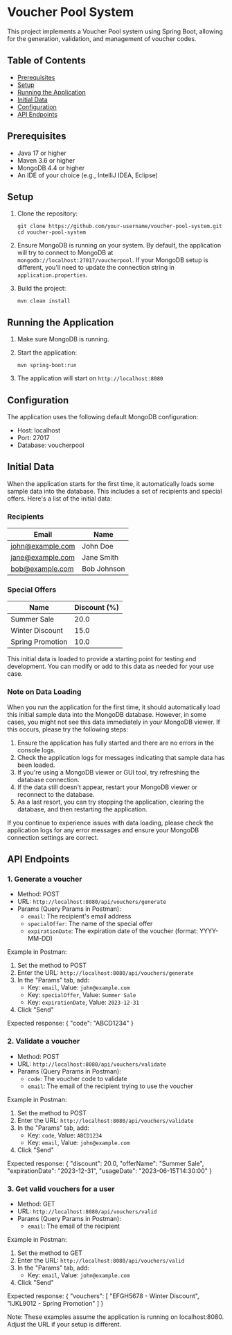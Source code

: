 # Voucher Pool System

This project implements a Voucher Pool system using Spring Boot, allowing for the generation, validation, and management of voucher codes.

## Table of Contents
- [Prerequisites](#prerequisites)
- [Setup](#setup)
- [Running the Application](#running-the-application)
- [Initial Data](#initial-data)
- [Configuration](#configuation)
- [API Endpoints](#api-endpoints)

## Prerequisites

- Java 17 or higher
- Maven 3.6 or higher
- MongoDB 4.4 or higher
- An IDE of your choice (e.g., IntelliJ IDEA, Eclipse)

## Setup

1. Clone the repository:
   ```
   git clone https://github.com/your-username/voucher-pool-system.git
   cd voucher-pool-system
   ```

2. Ensure MongoDB is running on your system. By default, the application will try to connect to MongoDB at `mongodb://localhost:27017/voucherpool`. 
   If your MongoDB setup is different, you'll need to update the connection string in `application.properties`.

3. Build the project:
   ```
   mvn clean install
   ```


## Running the Application

1. Make sure MongoDB is running.

2. Start the application:
   ```
   mvn spring-boot:run
   ```

3. The application will start on `http://localhost:8080`

## Configuration

The application uses the following default MongoDB configuration:

- Host: localhost
- Port: 27017
- Database: voucherpool

## Initial Data

When the application starts for the first time, it automatically loads some sample data into the database. This includes a set of recipients and special offers. Here's a list of the initial data:

### Recipients

| Email             | Name          |
|-------------------|---------------|
| john@example.com  | John Doe      |
| jane@example.com  | Jane Smith    |
| bob@example.com   | Bob Johnson   |

### Special Offers

| Name              | Discount (%) |
|-------------------|--------------|
| Summer Sale       | 20.0         |
| Winter Discount   | 15.0         |
| Spring Promotion  | 10.0         |

This initial data is loaded to provide a starting point for testing and development. You can modify or add to this data as needed for your use case.

### Note on Data Loading

When you run the application for the first time, it should automatically load this initial sample data into the MongoDB database. However, in some cases, you might not see this data immediately in your MongoDB viewer. If this occurs, please try the following steps:

1. Ensure the application has fully started and there are no errors in the console logs.
2. Check the application logs for messages indicating that sample data has been loaded.
3. If you're using a MongoDB viewer or GUI tool, try refreshing the database connection.
4. If the data still doesn't appear, restart your MongoDB viewer or reconnect to the database.
5. As a last resort, you can try stopping the application, clearing the database, and then restarting the application.

If you continue to experience issues with data loading, please check the application logs for any error messages and ensure your MongoDB connection settings are correct.

## API Endpoints

### 1. Generate a voucher

- Method: POST
- URL: `http://localhost:8080/api/vouchers/generate`
- Params (Query Params in Postman):
  - `email`: The recipient's email address
  - `specialOffer`: The name of the special offer
  - `expirationDate`: The expiration date of the voucher (format: YYYY-MM-DD)

Example in Postman:
1. Set the method to POST
2. Enter the URL: `http://localhost:8080/api/vouchers/generate`
3. In the "Params" tab, add:
   - Key: `email`, Value: `john@example.com`
   - Key: `specialOffer`, Value: `Summer Sale`
   - Key: `expirationDate`, Value: `2023-12-31`
4. Click "Send"

Expected response:
{
"code": "ABCD1234"
}

### 2. Validate a voucher

- Method: POST
- URL: `http://localhost:8080/api/vouchers/validate`
- Params (Query Params in Postman):
  - `code`: The voucher code to validate
  - `email`: The email of the recipient trying to use the voucher

Example in Postman:
1. Set the method to POST
2. Enter the URL: `http://localhost:8080/api/vouchers/validate`
3. In the "Params" tab, add:
   - Key: `code`, Value: `ABCD1234`
   - Key: `email`, Value: `john@example.com`
4. Click "Send"

Expected response:
{
"discount": 20.0,
"offerName": "Summer Sale",
"expirationDate": "2023-12-31",
"usageDate": "2023-06-15T14:30:00"
}

### 3. Get valid vouchers for a user

- Method: GET
- URL: `http://localhost:8080/api/vouchers/valid`
- Params (Query Params in Postman):
  - `email`: The email of the recipient

Example in Postman:
1. Set the method to GET
2. Enter the URL: `http://localhost:8080/api/vouchers/valid`
3. In the "Params" tab, add:
   - Key: `email`, Value: `john@example.com`
4. Click "Send"

Expected response:
{
"vouchers": [
"EFGH5678 - Winter Discount",
"IJKL9012 - Spring Promotion"
]
}

Note: These examples assume the application is running on localhost:8080. Adjust the URL if your setup is different.